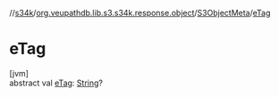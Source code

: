 //[s34k](../../../index.md)/[org.veupathdb.lib.s3.s34k.response.object](../index.md)/[S3ObjectMeta](index.md)/[eTag](e-tag.md)

# eTag

[jvm]\
abstract val [eTag](e-tag.md): [String](https://kotlinlang.org/api/latest/jvm/stdlib/kotlin/-string/index.html)?
